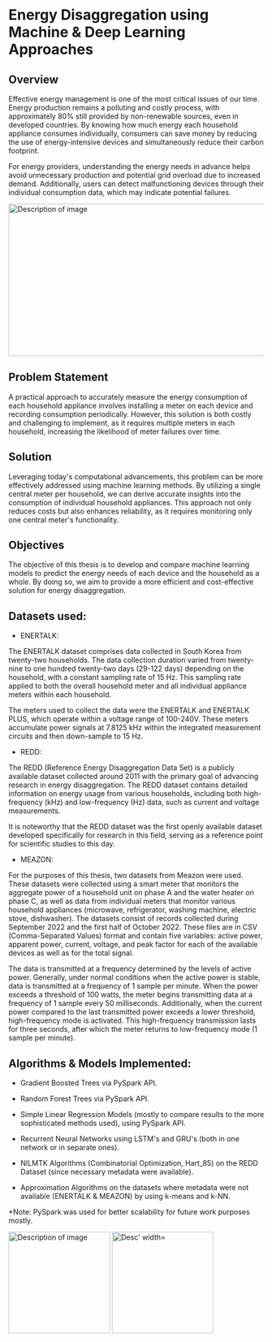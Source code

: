 # Energy Disaggregation using Machine & Deep Learning Approaches

## Overview
Effective energy management is one of the most critical issues of our time. Energy production remains a polluting and costly process, with approximately 80% still provided by non-renewable sources, even in developed countries. By knowing how much energy each household appliance consumes individually, consumers can save money by reducing the use of energy-intensive devices and simultaneously reduce their carbon footprint.

For energy providers, understanding the energy needs in advance helps avoid unnecessary production and potential grid overload due to increased demand. Additionally, users can detect malfunctioning devices through their individual consumption data, which may indicate potential failures.

<img src="https://github.com/user-attachments/assets/f5097d36-d72b-4eb4-8c6b-ee1e77b9ffe4" alt="Description of image" width="1100" height="300">


## Problem Statement
A practical approach to accurately measure the energy consumption of each household appliance involves installing a meter on each device and recording consumption periodically. However, this solution is both costly and challenging to implement, as it requires multiple meters in each household, increasing the likelihood of meter failures over time.

## Solution
Leveraging today's computational advancements, this problem can be more effectively addressed using machine learning methods. By utilizing a single central meter per household, we can derive accurate insights into the consumption of individual household appliances. This approach not only reduces costs but also enhances reliability, as it requires monitoring only one central meter's functionality.

## Objectives
The objective of this thesis is to develop and compare machine learning models to predict the energy needs of each device and the household as a whole. By doing so, we aim to provide a more efficient and cost-effective solution for energy disaggregation.


## Datasets used:

- ENERTALK:

The ENERTALK dataset comprises data collected in South Korea from twenty-two households. The data collection duration varied from twenty-nine to one hundred twenty-two days (29-122 days) depending on the household, with a constant sampling rate of 15 Hz. This sampling rate applied to both the overall household meter and all individual appliance meters within each household. 

The meters used to collect the data were the ENERTALK and ENERTALK PLUS, which operate within a voltage range of 100-240V. These meters accumulate power signals at 7.8125 kHz within the integrated measurement circuits and then down-sample to 15 Hz.

- REDD:

The REDD (Reference Energy Disaggregation Data Set) is a publicly available dataset collected around 2011 with the primary goal of advancing research in energy disaggregation. The REDD dataset contains detailed information on energy usage from various households, including both high-frequency (kHz) and low-frequency (Hz) data, such as current and voltage measurements. 

It is noteworthy that the REDD dataset was the first openly available dataset developed specifically for research in this field, serving as a reference point for scientific studies to this day.


- MEAZON:

For the purposes of this thesis, two datasets from Meazon were used. These datasets were collected using a smart meter that monitors the aggregate power of a household unit on phase A and the water heater on phase C, as well as data from individual meters that monitor various household appliances (microwave, refrigerator, washing machine, electric stove, dishwasher). The datasets consist of records collected during September 2022 and the first half of October 2022. These files are in CSV (Comma-Separated Values) format and contain five variables: active power, apparent power, current, voltage, and peak factor for each of the available devices as well as for the total signal.

The data is transmitted at a frequency determined by the levels of active power. Generally, under normal conditions when the active power is stable, data is transmitted at a frequency of 1 sample per minute. When the power exceeds a threshold of 100 watts, the meter begins transmitting data at a frequency of 1 sample every 50 milliseconds. Additionally, when the current power compared to the last transmitted power exceeds a lower threshold, high-frequency mode is activated. This high-frequency transmission lasts for three seconds, after which the meter returns to low-frequency mode (1 sample per minute).



## Algorithms & Models Implemented:

- Gradient Boosted Trees via PySpark API.
  
- Random Forest Trees via PySpark API.
  
- Simple Linear Regression Models (mostly to compare results to the more sophisticated methods used), using PySpark API.
  
- Recurrent Neural Networks using LSTM's and GRU's (both in one network or in separate ones).
  
- NILMTK Algorithms (Combinatorial Optimization, Hart_85) on the REDD Dataset (since necessary metadata were available).
  
- Approximation Algorithms on the datasets where metadata were not available (ENERTALK & MEAZON) by using k-means and k-NN.

*Note: PySpark was used for better scalability for future work purposes mostly.


<img src="https://github.com/user-attachments/assets/d2c40ddd-ca2f-4c07-975a-a66d0452c61f" alt="Description of image" width="200" height="200">
<img src="https://github.com/user-attachments/assets/436e1479-b411-44b8-b237-7eb6003e7ced" alt="Desc' width="200" height="200">
